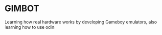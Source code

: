 # GIMBOT

Learning how real hardware works by developing Gameboy emulators, also learning how to use odin
